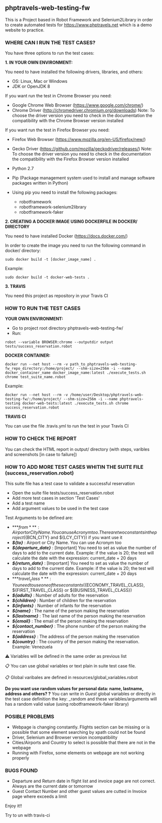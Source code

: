 ## phptravels-web-testing-fw

This is a Project based in Robot Framework and Selenium2Library in order to create automated tests for https://www.phptravels.net which is a demo website to practice.

### WHERE CAN I RUN THE TEST CASES?

You have three options to run the test cases:

**1. IN YOUR OWN ENVIRONMENT:**

You need to have installed the following drivers, libraries, and others:
- OS: Linux, Mac or Windows
- JDK or OpenJDK 8

If you want run the test in Chrome Browser you need:
- Google Chrome Web Browser (https://www.google.com/chrome/)
- Chrome Driver (http://chromedriver.chromium.org/downloads)
Note: To choose the driver version you need to check in the documentation the compatibility with the Chrome Browser version installed

If you want run the test in Firefox Browser you need:
- Firefox Web Browser (https://www.mozilla.org/en-US/firefox/new/)
- Gecko Driver (https://github.com/mozilla/geckodriver/releases/)
Note: To choose the driver version you need to check in the documentation the compatibility with the Firefox Browser version installed

- Python 2.7
- Pip (Package management system used to install and manage software packages written in Python)
- Using pip you need to install the following packages:
  * robotframework
  * robotframework-selenium2library
  * robotframework-faker

**2. CREATING A DOCKER IMAGE USING DOCKERFILE IN DOCKER/ DIRECTORY**

You need to have installed Docker (https://docs.docker.com/)

In order to create the image you need to run the following command in docker/ directory:

```
sudo docker build -t [docker_image_name] .
```

Example: 
```
sudo docker build -t docker-web-tests .
```

**3. TRAVIS**

You need this project as repository in your Travis CI

### HOW TO RUN THE TEST CASES

**YOUR OWN ENVIRONMENT:**

- Go to project root directory phptravels-web-testing-fw/
- Run:
```
robot --variable BROWSER:chrome --outputdir output tests/success_reservation.robot
```

**DOCKER CONTAINER:**
```
docker run --net host --rm -v path_to_phptravels-web-testing-fw_repo_directory:/home/project/ --shm-size=256m -i --name docker_container_name docker_image_name:latest ./execute_tests.sh chrome test_suite_name.robot
```
Example:
```
docker run --net host --rm -v /home/user/Desktop/phptravels-web-testing-fw/:/home/project/ --shm-size=256m -i --name phptravels-testing docker-web-tests:latest ./execute_tests.sh chrome success_reservation.robot
```

**TRAVIS CI**

You can use the file .travis.yml to run the test in your Travis CI
 
### HOW TO CHECK THE REPORT
You can check the HTML report in output/ directory (with steps, varibles and screenshots [in case to failure])

### HOW TO ADD MORE TEST CASES WHITIN THE SUITE FILE (success_reservation.robot)
This suite file has a test case to validate a successful reservation 

- Open the suite file tests/success_reservation.robot
- Add more test cases in section 'Test Cases' 
- Add a test name 
- Add argument values to be used in the test case

Test Arguments to be defined are:
- ***${from}*** : Airport or City Name. You can use Acronym too. There are two constants in the project (${BCN_CITY} and ${LCY_CITY}) if you want use it
- ***${to}*** : Airport or City Name. You can use Acronym too
- ***${departure_date}*** : [Important] You need to set as value the number of days to add to the current date. Example: if the value is 20; the test will calculate the date with the expression: current_date + 20 days
- ***${return_date}*** : [Important] You need to set as value the number of days to add to the current date. Example: if the value is 20; the test will calculate the date with the expression: current_date + 20 days
- ***${travel_class}*** : You need to use one of these constants (${ECONOMY_TRAVEL_CLASS}, ${FIRST_TRAVEL_CLASS} or ${BUSINESS_TRAVEL_CLASS}) 
- ***${adults}*** : Number of adults for the reservation
- ***${children}*** : Number of children for the reservation
- ***${infants}*** : Number of infants for the reservation
- ***${name}*** : The name of the person making the reservation
- ***${lastname}*** : The last name of the person making the reservation
- ***${email}*** : The email of the person making the reservation
- ***${contact_number}*** : The phone number of the person making the reservation
- ***${address}*** : The address of the person making the reservation
- ***${country}*** : The country of the person making the reservation. Example: Venezuela

:warning: Variables will be defined in the same order as previous list

:clipboard: You can use global variables or text plain in suite test case file.

:clipboard: Global varibales are defined in resources/global_variables.robot

**Do you want use random values for personal data: name, lastname, address and others? ?**
You can write in *Guest* global variables or directly in the test case definition the key: _random and these variables/arguments will has a random valid value (using robotframework-faker library)

 
### POSIBLE PROBLEMS
- Webpage is changing constantly. Flights section can be missing or is possible that some element searching by xpath could not be found
- Driver, Selenium and Browser version incompatibility
- Cities/Airports and Country to select is possible that there are not in the webpage
- Running with Firefox, some elements on webpage are not working properly

### BUGS FOUND
- Departure and Return date in flight list and invoice page are not correct. Always are the current date or tomorrow 
- Guest Contact Number and other guest values are cutted in Invoice page where exceeds a limit

Enjoy it!!


Try to un with travis-ci
